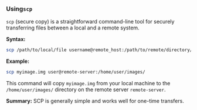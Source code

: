 
### **Using`scp`**

`scp` (secure copy) is a straightforward command-line tool for securely transferring files between a local and a remote system.

**Syntax:**

```bash
scp /path/to/local/file username@remote_host:/path/to/remote/directory/
```

**Example:**

```bash
scp myimage.img user@remote-server:/home/user/images/
```

This command will copy `myimage.img` from your local machine to the `/home/user/images/` directory on the remote server `remote-server`.

**Summary:**
SCP is generally simple and works well for one-time transfers.